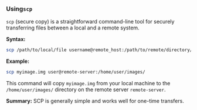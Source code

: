 
### **Using`scp`**

`scp` (secure copy) is a straightforward command-line tool for securely transferring files between a local and a remote system.

**Syntax:**

```bash
scp /path/to/local/file username@remote_host:/path/to/remote/directory/
```

**Example:**

```bash
scp myimage.img user@remote-server:/home/user/images/
```

This command will copy `myimage.img` from your local machine to the `/home/user/images/` directory on the remote server `remote-server`.

**Summary:**
SCP is generally simple and works well for one-time transfers.